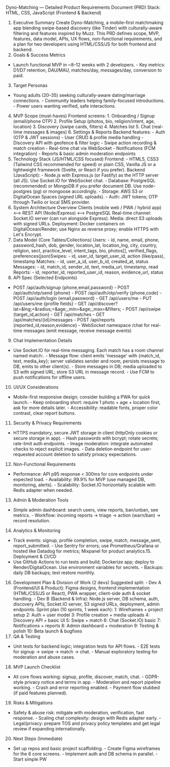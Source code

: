 Dyno-Matching — Detailed Product
Requirements Document (PRD)
Stack: HTML, CSS, JavaScript (Frontend & Backend)
1. Executive Summary
Create Dyno-Matching, a mobile-first matchmaking app blending swipe-based discovery (like
Tinder) with culturally-aware filtering and features inspired by Muzz. This PRD defines scope, MVP,
features, data model, APIs, UX flows, non-functional requirements, and a plan for two developers
using HTML/CSS/JS for both frontend and backend.
2. Goals & Success Metrics
- Launch functional MVP in ~8–12 weeks with 2 developers. - Key metrics: D1/D7 retention,
DAU/MAU, matches/day, messages/day, conversion to paid.
3. Target Personas
- Young adults (20–35) seeking culturally-aware dating/marriage connections. - Community leaders
helping family-focused introductions. - Power users wanting verified, safe interactions.
4. MVP Scope (must-haves)
Frontend screens: 1. Onboarding / Signup (email/phone OTP) 2. Profile Setup (photos, bio,
religion/intent, age, location) 3. Discovery (swipe cards, filters) 4. Matches list 5. Chat (real-time
messages & images) 6. Settings & Reports Backend features: - Auth (OTP & JWT sessions) - User
CRUD & profile media handling - Discovery API with geofence & filter logic - Swipe action recording
& match creation - Real-time chat via WebSocket - Notifications (FCM integration) - Reports & basic
admin moderation endpoints
5. Technology Stack (JS/HTML/CSS focused)
Frontend: - HTML5, CSS3 (Tailwind CSS recommended for speed) or plain CSS, Vanilla JS or a
lightweight framework (Svelte, or React if you prefer). Backend (JavaScript): - Node.js with
Express.js (or Fastify) as the HTTP server (all JS). Use Socket.IO for WebSocket chat. - Database:
PostgreSQL (recommended) or MongoDB if you prefer document DB. Use node-postgres (pg) or
mongoose accordingly. - Storage: AWS S3 or DigitalOcean Spaces (signed URL uploads). - Auth:
JWT tokens; OTP through Twilio or local SMS provider.
6. System Architecture Overview
Clients (mobile web / PWA / hybrid app) <--> REST API (Node/Express) <--> PostgreSQL
Real-time channel: Socket.IO server (can run alongside Express). Media: direct S3 uploads with
signed URLs. Deployment: Docker containers on DigitalOcean/Render; use Nginx as reverse
proxy; enable HTTPS with Let's Encrypt.
7. Data Model (Core Tables/Collections)
Users: - id, name, email, phone, password_hash, dob, gender, location_lat, location_lng, city,
country, religion, sect, practice_level, intent_tags, bio, photos[], verified_flags, preferences(json)Swipes: - id, user_id, target_user_id, action (like/pass), timestamp Matches: - id, user_a_id,
user_b_id, created_at, status Messages: - id, match_id, sender_id, text, media_url, timestamp, read
Reports: - id, reporter_id, reported_user_id, reason, evidence_url, status
8. API Spec (Selected Endpoints)
- POST /api/auth/signup {phone,email,password} - POST /api/auth/otp/send {phone} - POST
/api/auth/otp/verify {phone,code} - POST /api/auth/login {email,password} - GET /api/users/me -
PUT /api/users/me {profile fields} - GET
/api/discover?lat=&lng;=&radius;=&age;_min=&age;_max=&filters; - POST /api/swipe
{target_id,action} - GET /api/matches - GET /api/matches/{id}/messages - POST /api/reports
{reported_id,reason,evidence} - WebSocket namespace /chat for real-time messages (emit
message, receive message events)
9. Chat Implementation Details
- Use Socket.IO for real-time messaging. Each match has a room channel named match:. -
Message flow: client emits 'message' with {match_id, text, media_key}; server validates sender and
room, persists message to DB, emits to other client(s). - Store messages in DB; media uploaded to
S3 with signed URL; store S3 URL in message record. - Use FCM to push notifications for offline
users.
10. UI/UX Considerations
- Mobile-first responsive design; consider building a PWA for quick launch. - Keep onboarding
short: require 1 photo + age + location first, ask for more details later. - Accessibility: readable fonts,
proper color contrast, clear report buttons.
11. Security & Privacy Requirements
- HTTPS mandatory, secure JWT storage in client (httpOnly cookies or secure storage in app). -
Hash passwords with bcrypt; rotate secrets; rate-limit auth endpoints. - Image moderation: integrate
automated checks to reject explicit images. - Data deletion endpoint for user-requested account
deletion to satisfy privacy expectations.
12. Non-Functional Requirements
- Performance: API p95 response < 300ms for core endpoints under expected load. - Availability:
99.9% for MVP (use managed DB, monitoring, alerts). - Scalability: Socket.IO horizontally scalable
with Redis adapter when needed.
13. Admin & Moderation Tools
- Simple admin dashboard: search users, view reports, ban/unban, see metrics. - Workflow:
incoming reports → triage → action (warn/ban) → record resolution.
14. Analytics & Monitoring
- Track events: signup, profile completion, swipe, match, message_sent, report_submitted. - Use
Sentry for errors; use Prometheus/Grafana or hosted like Datadog for metrics; Mixpanel for product
analytics.15. Deployment & CI/CD
- Use GitHub Actions to run tests and build; Dockerize app; deploy to Render/DigitalOcean. Use
environment variables for secrets. - Backups: daily DB backups; test restore monthly.
16. Development Plan & Division of Work (2 devs)
Suggested split: - Dev A (Frontend/UI & Product): Figma designs, frontend implementation
(HTML/CSS/JS or React), PWA wrapper, client-side auth & socket handling. - Dev B (Backend &
Infra): Node.js server, DB schema, auth, discovery APIs, Socket.IO server, S3 signed URLs,
deployment, admin endpoints. Sprint plan (10 sprints, 1 week each): 1: Wireframes + project setup
2: Auth + user model 3: Profile creation + media uploads 4: Discovery API + basic UI 5: Swipe +
match 6: Chat (Socket.IO) basic 7: Notifications + reports 8: Admin dashboard + moderation 9:
Testing & polish 10: Beta launch & bugfixes
17. QA & Testing
- Unit tests for backend logic; integration tests for API flows. - E2E tests for signup → swipe →
match → chat. - Manual exploratory testing for moderation and abuse cases.
18. MVP Launch Checklist
- All core flows working: signup, profile, discover, match, chat. - GDPR-style privacy notice and
terms in app. - Moderation and report pipeline working. - Crash and error reporting enabled. -
Payment flow stubbed (if paid features planned).
19. Risks & Mitigations
- Safety & abuse risk: mitigate with moderation, verification, fast response. - Scaling chat
complexity: design with Redis adapter early. - Legal/privacy: prepare TOS and privacy policy
templates and get legal review if expanding internationally.
20. Next Steps (Immediate)
- Set up repos and basic project scaffolding. - Create Figma wireframes for the 6 core screens. -
Implement auth and DB schema in parallel. - Start simple PW